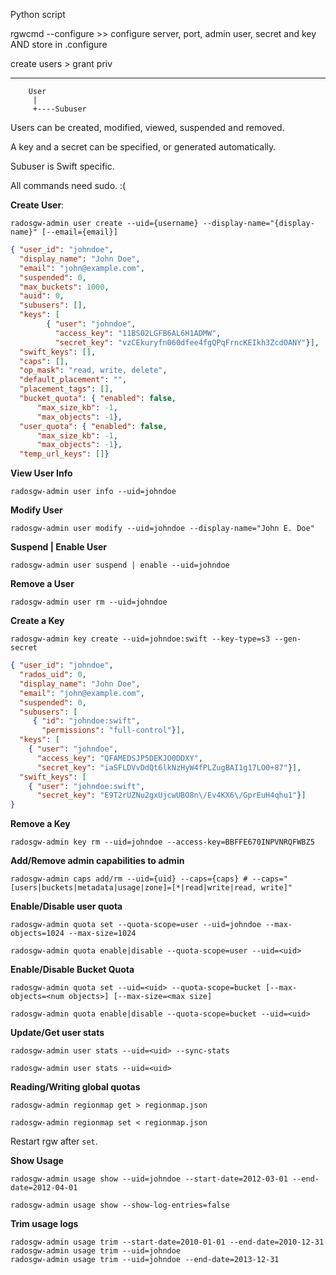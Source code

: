 Python script

rgwcmd --configure >> configure server, port, admin user, secret and key   AND store in .configure

create users > grant priv


---
```
    User
     |
     +----Subuser
```

Users can be created, modified, viewed, suspended and removed.

A key and a secret can be specified, or generated automatically.

Subuser is Swift specific.

All commands need sudo. :(

**Create User**:
```
radosgw-admin user create --uid={username} --display-name="{display-name}" [--email={email}]
```
```json
{ "user_id": "johndoe",
  "display_name": "John Doe",
  "email": "john@example.com",
  "suspended": 0,
  "max_buckets": 1000,
  "auid": 0,
  "subusers": [],
  "keys": [
        { "user": "johndoe",
          "access_key": "11BS02LGFB6AL6H1ADMW",
          "secret_key": "vzCEkuryfn060dfee4fgQPqFrncKEIkh3ZcdOANY"}],
  "swift_keys": [],
  "caps": [],
  "op_mask": "read, write, delete",
  "default_placement": "",
  "placement_tags": [],
  "bucket_quota": { "enabled": false,
      "max_size_kb": -1,
      "max_objects": -1},
  "user_quota": { "enabled": false,
      "max_size_kb": -1,
      "max_objects": -1},
  "temp_url_keys": []}
```


**View User Info**
```
radosgw-admin user info --uid=johndoe
```

**Modify User**
```
radosgw-admin user modify --uid=johndoe --display-name="John E. Doe"
```

**Suspend | Enable User**
```
radosgw-admin user suspend | enable --uid=johndoe
```

**Remove a User**
```
radosgw-admin user rm --uid=johndoe
```

**Create a Key**
```
radosgw-admin key create --uid=johndoe:swift --key-type=s3 --gen-secret
```
```json
{ "user_id": "johndoe",
  "rados_uid": 0,
  "display_name": "John Doe",
  "email": "john@example.com",
  "suspended": 0,
  "subusers": [
     { "id": "johndoe:swift",
       "permissions": "full-control"}],
  "keys": [
    { "user": "johndoe",
      "access_key": "QFAMEDSJP5DEKJO0DDXY",
      "secret_key": "iaSFLDVvDdQt6lkNzHyW4fPLZugBAI1g17LO0+87"}],
  "swift_keys": [
    { "user": "johndoe:swift",
      "secret_key": "E9T2rUZNu2gxUjcwUBO8n\/Ev4KX6\/GprEuH4qhu1"}]
}
```

**Remove a Key**
```
radosgw-admin key rm --uid=johndoe --access-key=BBFFE670INPVNRQFWBZ5
```

**Add/Remove admin capabilities to admin**
```
radosgw-admin caps add/rm --uid={uid} --caps={caps} # --caps="[users|buckets|metadata|usage|zone]=[*|read|write|read, write]"
```

**Enable/Disable user quota**
```
radosgw-admin quota set --quota-scope=user --uid=johndoe --max-objects=1024 --max-size=1024

radosgw-admin quota enable|disable --quota-scope=user --uid=<uid>
```

**Enable/Disable Bucket Quota**
```
radosgw-admin quota set --uid=<uid> --quota-scope=bucket [--max-objects=<num objects>] [--max-size=<max size]

radosgw-admin quota enable|disable --quota-scope=bucket --uid=<uid>
```

**Update/Get user stats**
```
radosgw-admin user stats --uid=<uid> --sync-stats

radosgw-admin user stats --uid=<uid>
```

**Reading/Writing global quotas**
```
radosgw-admin regionmap get > regionmap.json

radosgw-admin regionmap set < regionmap.json
```
Restart rgw after `set`.


**Show Usage**
```
radosgw-admin usage show --uid=johndoe --start-date=2012-03-01 --end-date=2012-04-01

radosgw-admin usage show --show-log-entries=false
```

**Trim usage logs**
```
radosgw-admin usage trim --start-date=2010-01-01 --end-date=2010-12-31
radosgw-admin usage trim --uid=johndoe
radosgw-admin usage trim --uid=johndoe --end-date=2013-12-31
```
